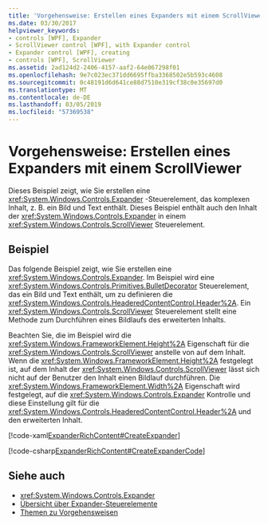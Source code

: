 ```yaml
---
title: 'Vorgehensweise: Erstellen eines Expanders mit einem ScrollViewer'
ms.date: 03/30/2017
helpviewer_keywords:
- controls [WPF], Expander
- ScrollViewer control [WPF], with Expander control
- Expander control [WPF], creating
- controls [WPF], ScrollViewer
ms.assetid: 2ad124d2-2406-4157-aaf2-64e067298f01
ms.openlocfilehash: 9e7c023ec371dd6695ffba3368502e5b593c4608
ms.sourcegitcommit: 0c48191d6d641ce88d7510e319cf38c0e35697d0
ms.translationtype: MT
ms.contentlocale: de-DE
ms.lasthandoff: 03/05/2019
ms.locfileid: "57369538"
---
```

# <a name="how-to-create-an-expander-with-a-scrollviewer"></a>Vorgehensweise: Erstellen eines Expanders mit einem ScrollViewer
Dieses Beispiel zeigt, wie Sie erstellen eine <xref:System.Windows.Controls.Expander> -Steuerelement, das komplexen Inhalt, z. B. ein Bild und Text enthält. Dieses Beispiel enthält auch den Inhalt der <xref:System.Windows.Controls.Expander> in einem <xref:System.Windows.Controls.ScrollViewer> Steuerelement.  
  
## <a name="example"></a>Beispiel  
 Das folgende Beispiel zeigt, wie Sie erstellen eine <xref:System.Windows.Controls.Expander>. Im Beispiel wird eine <xref:System.Windows.Controls.Primitives.BulletDecorator> Steuerelement, das ein Bild und Text enthält, um zu definieren die <xref:System.Windows.Controls.HeaderedContentControl.Header%2A>. Ein <xref:System.Windows.Controls.ScrollViewer> Steuerelement stellt eine Methode zum Durchführen eines Bildlaufs des erweiterten Inhalts.  
  
 Beachten Sie, die im Beispiel wird die <xref:System.Windows.FrameworkElement.Height%2A> Eigenschaft für die <xref:System.Windows.Controls.ScrollViewer> anstelle von auf dem Inhalt. Wenn die <xref:System.Windows.FrameworkElement.Height%2A> festgelegt ist, auf dem Inhalt der <xref:System.Windows.Controls.ScrollViewer> lässt sich nicht auf der Benutzer den Inhalt einen Bildlauf durchführen. Die <xref:System.Windows.FrameworkElement.Width%2A> Eigenschaft wird festgelegt, auf die <xref:System.Windows.Controls.Expander> Kontrolle und diese Einstellung gilt für die <xref:System.Windows.Controls.HeaderedContentControl.Header%2A> und den erweiterten Inhalt.  
  
 [!code-xaml[ExpanderRichContent#CreateExpander](~/samples/snippets/csharp/VS_Snippets_Wpf/ExpanderRichContent/CSharp/Window1.xaml#createexpander)]  
  
 [!code-csharp[ExpanderRichContent#CreateExpanderCode](~/samples/snippets/csharp/VS_Snippets_Wpf/ExpanderRichContent/CSharp/Window1.xaml.cs#createexpandercode)]  
  
## <a name="see-also"></a>Siehe auch
- <xref:System.Windows.Controls.Expander>
- [Übersicht über Expander-Steuerelemente](expander-overview.md)
- [Themen zu Vorgehensweisen](expander-how-to-topics.md)
